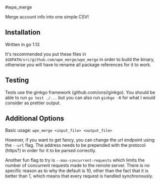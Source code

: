 #wpe_merge

Merge account info into one simple CSV!

## Installation
Written in go 1.13

It's recommended you put these files in `$GOPATH/src/github.com/wpe_merge/wpe_merge` in order to build the binary, otherwise you will have to rename all package references for it to work.

## Testing
Tests use the ginkgo framework (github.com/onsi/ginkgo).  You should be able to run `go test ./...` but you can also run `ginkgo -R` for what I would consider as prettier output.

## Additional Options
Basic usage: `wpe_merge <input_file> <output_file>`

However, if you want to get fancy, you can change the url endpoint using the `--url` flag.  The address needs to be prepended with the protocol (https?) in order for it to be parsed correctly.

Another fun flag to try is `--max-concurrent-requests` which limits the number of concurrent requests made to the remote server. There is no specific reason as to why the default is 10, other than the fact that it is better than 1, which means that every request is handled synchronously.
